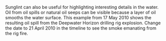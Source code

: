 <p>Sunglint can also be useful for highlighting interesting details in the water. Oil from oil spills or natural oil seeps can be visible because a layer of oil smooths the water surface. This example from 17 May 2010 shows the resulting oil spill from the Deepwater Horizon drilling rig explosion. Change the date to 21 April 2010 in the timeline to see the smoke emanating from the rig fire. </p>
